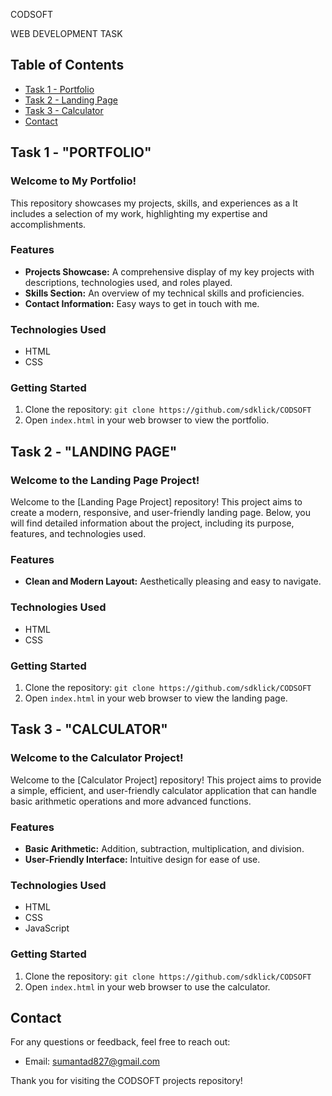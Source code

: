 CODSOFT

WEB DEVELOPMENT TASK

## Table of Contents
- [Task 1 - Portfolio](#task-1---portfolio)
- [Task 2 - Landing Page](#task-2---landing-page)
- [Task 3 - Calculator](#task-3---calculator)
- [Contact](#contact)

## Task 1 - "PORTFOLIO"

### Welcome to My Portfolio!

This repository showcases my projects, skills, and experiences as a It includes a selection of my work, highlighting my expertise and accomplishments.

### Features
- **Projects Showcase:** A comprehensive display of my key projects with descriptions, technologies used, and roles played.
- **Skills Section:** An overview of my technical skills and proficiencies.
- **Contact Information:** Easy ways to get in touch with me.

### Technologies Used
- HTML
- CSS

### Getting Started
1. Clone the repository: `git clone https://github.com/sdklick/CODSOFT`
2. Open `index.html` in your web browser to view the portfolio.



## Task 2 - "LANDING PAGE"

### Welcome to the Landing Page Project!

Welcome to the [Landing Page Project] repository! This project aims to create a modern, responsive, and user-friendly landing page. Below, you will find detailed information about the project, including its purpose, features, and technologies used.

### Features
- **Clean and Modern Layout:** Aesthetically pleasing and easy to navigate.


### Technologies Used
- HTML
- CSS

### Getting Started
1. Clone the repository: `git clone https://github.com/sdklick/CODSOFT`
2. Open `index.html` in your web browser to view the landing page.



## Task 3 - "CALCULATOR"

### Welcome to the Calculator Project!

Welcome to the [Calculator Project] repository! This project aims to provide a simple, efficient, and user-friendly calculator application that can handle basic arithmetic operations and more advanced functions.

### Features
- **Basic Arithmetic:** Addition, subtraction, multiplication, and division.
- **User-Friendly Interface:** Intuitive design for ease of use.

### Technologies Used
- HTML
- CSS
- JavaScript

### Getting Started
1. Clone the repository: `git clone https://github.com/sdklick/CODSOFT`
2. Open `index.html` in your web browser to use the calculator.


## Contact

For any questions or feedback, feel free to reach out:

- Email: [sumantad827@gmail.com](mailto:sumantad827@gmail.com)


Thank you for visiting the CODSOFT projects repository!